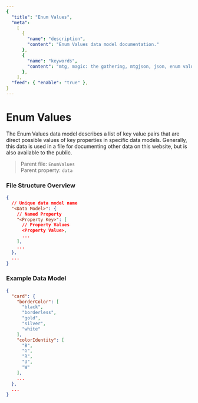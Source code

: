 ```yaml
---
{
  "title": "Enum Values",
  "meta":
    [
      {
        "name": "description",
        "content": "Enum Values data model documentation."
      },
      {
        "name": "keywords",
        "content": "mtg, magic: the gathering, mtgjson, json, enum values, values"
      },
    ],
  "feed": { "enable": "true" },
}
---
```


# Enum Values

The Enum Values data model describes a list of key value pairs that are direct possible values of key properties in specific data models. Generally, this data is used in a file for documenting other data on this website, but is also available to the public.

> Parent file: `EnumValues`  
> Parent property: `data`

### File Structure Overview

```json
{
  // Unique data model name
  "<Data Model>": {
    // Named Property
    "<Property Key>": [
      // Property Values
      <Property Value>,
      ...
    ],
    ...
  },
  ...
}
```

### Example Data Model

```json
{
  "card": {
    "borderColor": [
      "black",
      "borderless",
      "gold",
      "silver",
      "white"
    ],
    "colorIdentity": [
      "B",
      "G",
      "R",
      "U",
      "W"
    ],
    ...
  },
  ...
}
```
